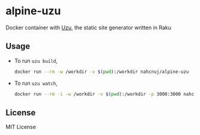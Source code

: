 # alpine-uzu

Docker container with [Uzu](https://github.com/scmorrison/uzu), the static site generator written in Raku

## Usage

- To run `uzu build`,
  ```sh
  docker run --rm -w /workdir -v $(pwd):/workdir nahcnuj/alpine-uzu
  ```
- To run `uzu watch`,
  ```sh
  docker run --rm -i -w /workdir -v $(pwd):/workdir -p 3000:3000 nahcnuj/alpine-uzu watch
  ```

## License

MIT License
